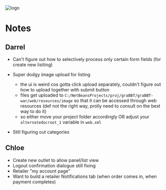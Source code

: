![logo](https://i.imgur.com/WtqFOwP.png)

# Notes

## Darrel
- Can't figure out how to selectively process only certain form fields (for create new lisiting)

- Super dodgy image upload for listing
	- the ui is weird cos gotta click upload separately, couldn't figure out how to upload together with submit button
	-  files get uploaded to `C:/NetBeansProjects/proj/graBBT/graBBT-war/web/resources/image` so that it can be accessed through web resources (def not the right way, prolly need to consult on the best way to do it)
	- so either move your project folder accordingly OR adjust your `alternatedocroot_1` variable in `web.xml`
- Still figuring out categories

## Chloe
- Create new outlet to allow panel/list view
- Logout confirmation dialogue still fixing
- Retailer "my account page" 
- Want to build a retailer Notifications tab (when order comes in, when payment completes) 

